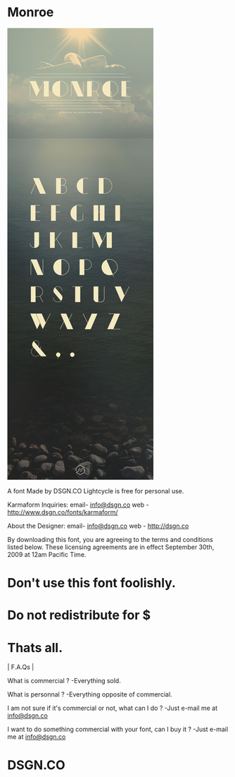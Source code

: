 # Monroe

![Alt text](monroe-thumb.jpg?raw=true "Monroe - Font Download by DSGN.CO")

A font Made by DSGN.CO
Lightcycle is free for personal use.

Karmaform Inquiries:
email- info@dsgn.co
web  - http://www.dsgn.co/fonts/karmaform/

About the Designer:
email- info@dsgn.co
web  - http://dsgn.co

By downloading this font, you are agreeing to the terms and conditions listed below. These licensing agreements are in effect September 30th, 2009 at 12am Pacific Time.



# Don't use this font foolishly.

# Do not redistribute for $

# Thats all.


| F.A.Qs |

What is commercial ?
-Everything sold.

What is personnal ?
-Everything opposite of commercial.

I am not sure if it's commercial or not, what can I do ?
-Just e-mail me at info@dsgn.co

I want to do something commercial with your font, can I buy it ?
-Just e-mail me at info@dsgn.co


# DSGN.CO
